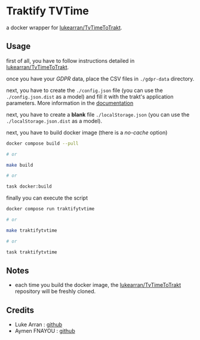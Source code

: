 # Traktify TVTime

a docker wrapper for [lukearran/TvTimeToTrakt][link-lukearran-tvtimetotrakt].

## Usage

first of all, you have to follow instructions detailed in [lukearran/TvTimeToTrakt][link-lukearran-tvtimetotrakt].

once you have your *GDPR* data, place the CSV files in `./gdpr-data` directory.

next, you have to create the `./config.json` file (you can use the `./config.json.dist` as a model) and fill it with the trakt's application parameters. More information in the [documentation][link-lukearran-tvtimetotrakt-configuration]

next, you have to create a **blank** file `./localStorage.json` (you can use the `./localStorage.json.dist` as a model).

next, you have to build docker image (there is a *no-cache* option)

```bash
docker compose build --pull

# or 

make build

# or

task docker:build
```

finally you can execute the script

```bash
docker compose run traktifytvtime

# or

make traktifytvtime

# or

task traktifytvtime
```

## Notes

- each time you build the docker image, the [lukearran/TvTimeToTrakt][link-lukearran-tvtimetotrakt] repository will be freshly cloned.

## Credits

- Luke Arran : [github][link-github-lukearran]
- Aymen FNAYOU : [github][link-github]

[link-github]: https://github.com/fnayou
[link-github-lukearran]: https://github.com/lukearran
[link-lukearran-tvtimetotrakt]: https://github.com/lukearran/TvTimeToTrakt
[link-lukearran-tvtimetotrakt-configuration]: https://github.com/lukearran/TvTimeToTrakt#setup-configuration
